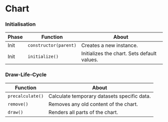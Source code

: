 # Chart



### Initialisation

| Phase    | Function           | About                   |
| -------- | ------------------ | ----------------------- |
| Init | ```constructor(parent)``` | Creates a new instance. |
| Init | ```initialize()``` | Initializes the chart.  Sets default values. |



### Draw-Life-Cycle

| Function           | About                   |
| ------------------ | ----------------------- |
| ```precalculate()``` | Calculate temporary datasets specific data. |
| ```remove()``` | Removes any old content of the chart. |
| ```draw()``` | Renders all parts of the chart. |

